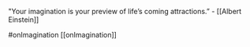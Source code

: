 "Your imagination is your preview of life’s coming attractions.” - [[Albert Einstein]] 

#onImagination
[[onImagination]]